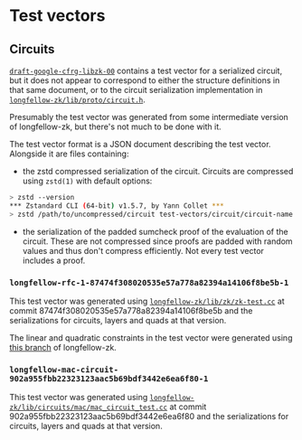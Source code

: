 # Test vectors

## Circuits

[`draft-google-cfrg-libzk-00`][draft-google-cfrg-libzk] contains a test vector for a serialized
circuit, but it does not appear to correspond to either the structure definitions in that same
document, or to the circuit serialization implementation in
[`longfellow-zk/lib/proto/circuit.h`][longfellow-circuit-proto].

Presumably the test vector was generated from some intermediate version of longfellow-zk, but
there's not much to be done with it.

The test vector format is a JSON document describing the test vector. Alongside it are files
containing:

- the zstd compressed serialization of the circuit. Circuits are compressed using `zstd(1)` with
  default options:

```sh
> zstd --version
*** Zstandard CLI (64-bit) v1.5.7, by Yann Collet ***
> zstd /path/to/uncompressed/circuit test-vectors/circuit/circuit-name.circuit.zst
```

- the serialization of the padded sumcheck proof of the evaluation of the circuit. These are not
  compressed since proofs are padded with random values and thus don't compress efficiently. Not
  every test vector includes a proof.

[longfellow-circuit-proto]: https://github.com/google/longfellow-zk/blob/main/lib/proto/circuit.h

### `longfellow-rfc-1-87474f308020535e57a778a82394a14106f8be5b-1`

This test vector was generated using [`longfellow-zk/lib/zk/zk-test.cc`][rfc-1-test-vector] at
commit 87474f308020535e57a778a82394a14106f8be5b and the serializations for circuits, layers and
quads at that version.

The linear and quadratic constraints in the test vector were generated using
[this branch][rfc-1-test-vector-constraints] of longfellow-zk.

[rfc-1-test-vector]: https://github.com/google/longfellow-zk/blob/87474f308020535e57a778a82394a14106f8be5b/lib/zk/zk_test.cc
[rfc-1-test-vector-constraints]: https://github.com/tgeoghegan/longfellow-zk/tree/constraint-test-vector

### `longfellow-mac-circuit-902a955fbb22323123aac5b69bdf3442e6ea6f80-1`

This test vector was generated using [`longfellow-zk/lib/circuits/mac/mac_circuit_test.cc`][mac-test-vector-1]
at commit 902a955fbb22323123aac5b69bdf3442e6ea6f80 and the serializations for circuits, layers and
quads at that version.

[mac-test-vector-1]: https://github.com/google/longfellow-zk/blob/902a955fbb22323123aac5b69bdf3442e6ea6f80/lib/circuits/mac/mac_circuit_test.cc

[draft-google-cfrg-libzk]: https://datatracker.ietf.org/doc/draft-google-cfrg-libzk/
